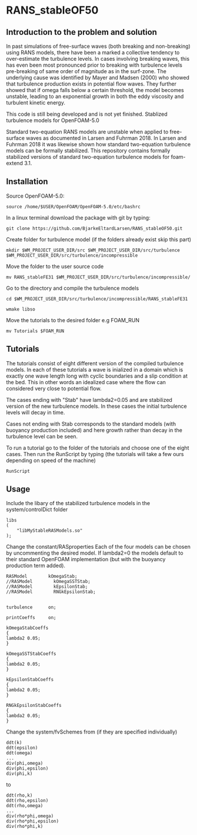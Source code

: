# RANS_stableOF50


## Introduction to the problem and solution
In past simulations of free-surface waves (both breaking and non-breaking) using RANS models, there have been a marked a collective tendency to over-estimate the turbulence levels. In cases involving breaking waves, this has even been most pronounced prior to breaking with turbulence levels pre-breaking of same order of magnitude as in the surf-zone. The underlying cause was identified by Mayer and Madsen (2000) who showed that turbulence production exists in potential flow waves. They further showed that if omega falls below a certain threshold, the model becomes unstable, leading to an exponential growth in both the eddy viscosity and turbulent kinetic energy.


This code is still being developed and is not yet finished. Stablized turbulence models for OpenFOAM-5.0

Standard two-equation RANS models are unstable when applied to free-surface waves as documented in Larsen and Fuhrman 2018. In Larsen and Fuhrman 2018 it was likewise shown how standard two-equation turbulence models can be formally stabilized. This repository contains formally stabilized versions of standard two-equation turbulence models for foam-extend 3.1.

## Installation
Source OpenFOAM-5.0:

	source /home/$USER/OpenFOAM/OpenFOAM-5.0/etc/bashrc

In a linux terminal download the package with git by typing:

	git clone https://github.com/BjarkeEltardLarsen/RANS_stableOF50.git
	
Create folder for turbulence model (if the folders already exist skip this part)

	mkdir $WM_PROJECT_USER_DIR/src $WM_PROJECT_USER_DIR/src/turbulence $WM_PROJECT_USER_DIR/src/turbulence/incompressible

Move the folder to the user source code

	mv RANS_stableFE31 $WM_PROJECT_USER_DIR/src/turbulence/incompressible/
	
Go to the directory and compile the turbulence models

	cd $WM_PROJECT_USER_DIR/src/turbulence/incompressible/RANS_stableFE31
	
	wmake libso
	
Move the tutorials to the desired folder e.g FOAM_RUN

	mv Tutorials $FOAM_RUN
	
## Tutorials

The tutorials consist of eight different version of the compiled turbulence models. In each of these tutorials a wave is inialized in a domain which is exactly one wave length long with cyclic boundaries and a slip condition at the bed. This in other words an idealized case where the flow can considered very close to potential flow. 

The cases ending with "Stab" have lambda2=0.05 and are stabilized version of the new turbulence models. In these cases the initial turbulence levels will decay in time. 

Cases not ending with Stab corresponds to the standard models (with buoyancy production included) and here growth rather than decay in the turbulence level can be seen.

To run a tutorial go to the folder of the tutorials and choose one of the eight cases. 
Then run the RunScript by typing (the tutorials will take a few ours depending on speed of the machine)
	
	RunScript
	
	
## Usage
Include the libary of the stabilized turbulence models in the system/controlDict folder

	libs
	(
    	"libMyStableRASModels.so"
	);

Change the constant/RASproperties
Each of the four models can be chosen by uncommenting the desired model.
If lambda2=0 the models default to their standard OpenFOAM implementation (but with the buoyancy production term added). 

	RASModel        kOmegaStab;
	//RASModel        kOmegaSSTStab;
	//RASModel        kEpsilonStab;
	//RASModel        RNGkEpsilonStab;


	turbulence      on;

	printCoeffs     on;

	kOmegaStabCoeffs
	{
  	lambda2 0.05;
	}

	kOmegaSSTStabCoeffs
	{
  	lambda2 0.05;
	}

	kEpsilonStabCoeffs
	{
  	lambda2 0.05;
	}

	RNGkEpsilonStabCoeffs
	{
  	lambda2 0.05;
	}

Change the system/fvSchemes from (if they are specified individually)

	ddt(k)
	ddt(epsilon)
	ddt(omega)
	...
	div(phi,omega)
	div(phi,epsilon)
	div(phi,k)
	
to 
	
	ddt(rho,k)
	ddt(rho,epsilon)
	ddt(rho,omega)
	...
	div(rho*phi,omega)
	div(rho*phi,epsilon)
	div(rho*phi,k)


	

